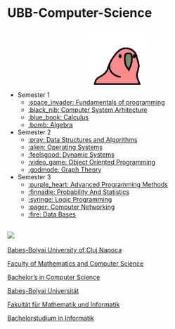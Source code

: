 # UBB-Computer-Science


<img 
    style = "display: block;
    margin-left: auto;
    margin-right: auto;"
    src="https://github.com/LucaTheSorcerer/UBB-Computer-Science/blob/main/hydranoid-bird-dance.gif"/>

<ul>
    <a href="https://github.com/LucaTheSorcerer/UBB-Computer-Science/blob/main/hydranoid-bird-dance.gif"></a>
    <li> Semester 1
        <ul>
            <li>
                <a href="https://github.com/LucaTheSorcerer/PythonUniProjects" Fundamentals of programming> :space_invader: Fundamentals of programming
                </a>
            </li>
            <li>
                <a href="https://github.com/LucaTheSorcerer/Computer-System-Arhitecture"> :black_nib: Computer System Arhitecture
                 </a>
            </li>
            <li>
                <a href=https://github.com/LucaTheSorcerer/Analiza>
                :blue_book: Calculus
                </a>
            </li>
            <li>
                <a href="https://github.com/LucaTheSorcerer/Algebra">
                :bomb: Algebra
                </a>
            </li>
        </ul>
    </li>
    <li> Semester 2
        <ul>
            <li>
                <a href="https://github.com/LucaTheSorcerer/Data-Structures-and-Algorithms" Data Structures and Algorithms> :pray: Data Structures and Algorithms
                </a>
            </li>
            <li>
                <a href="https://github.com/LucaTheSorcerer/Operating-Systems" Operating Systems> :alien: Operating Systems
                 </a>
            </li>
            <li>
                <a href="https://github.com/LucaTheSorcerer/Dynamic-Systems" Dynamic Systems>
                :feelsgood: Dynamic Systems
                </a>
            </li>
            <li>
                <a href="https://github.com/LucaTheSorcerer/Object-Oriented-Programming" Object Oriented Programming>
                :video_game: Object Oriented Programming
                </a>
            </li>
            <li>
                <a href="https://github.com/LucaTheSorcerer/Graph-Theory" Graph Theory>
                :godmode: Graph Theory
                </a>
            </li>
        </ul>
    </li>
    <li> Semester 3
        <ul>
            <li>
                <a href="https://github.com/LucaTheSorcerer/Advanced-Programming-Methods" Advanced Programming Methods> :purple_heart: Advanced Programming Methods
                </a>
            </li>
            <li>
                <a href="https://github.com/LucaTheSorcerer/Probability-And-Statistics" Probability And Statistics> :finnadie: Probability And Statistics
                 </a>
            </li>
            <li>
                <a href="https://github.com/LucaTheSorcerer/Logic-Programming" Logic Programming>
                :syringe: Logic Programming
                </a>
            </li>
            <li>
                <a href="(https://github.com/LucaTheSorcerer/Computer-Networking" Computer Networking>
                :pager: Computer Networking
                </a>
            </li>
            <li>
                <a href="https://github.com/LucaTheSorcerer/Data-Bases" Data Bases>
                :fire: Data Bases
                </a>
            </li>
        </ul>
    </li>


</ul>





<br>
<img src = "http://www.chem.ubbcluj.ro/romana/conferinte/MEEMB/archive/pictures/ubb.gif" />
<a href = "http://www.cs.ubbcluj.ro">
<p> Babeş-Bolyai University of Cluj Napoca </p>
<p> Faculty of Mathematics and Computer Science </p>
<p> Bachelor’s in Computer Science </p>

<p> Babeş-Bolyai Universität </p>
<p> Fakultät für Mathematik und Informatik </p>
<p> Bachelorstudium in Informatik </p>

</a>
<br>
